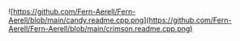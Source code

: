 ![https://github.com/Fern-Aerell/Fern-Aerell/blob/main/candy.readme.cpp.png](https://github.com/Fern-Aerell/Fern-Aerell/blob/main/crimson.readme.cpp.png)
